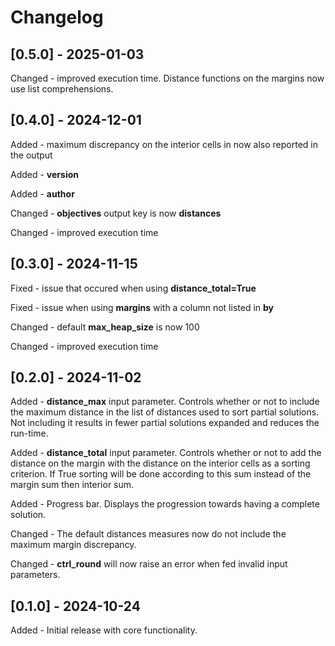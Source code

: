 # Changelog 

## [0.5.0] - 2025-01-03 

Changed - improved execution time. Distance functions on the margins now use list comprehensions.

## [0.4.0] - 2024-12-01 
Added - maximum discrepancy on the interior cells in now also reported in the output

Added - **__version__** 

Added - **__author__** 

Changed - **objectives** output key is now **distances**

Changed - improved execution time

## [0.3.0] - 2024-11-15 
Fixed - issue that occured when using **distance_total=True**

Fixed - issue when using **margins** with a column not listed in **by**

Changed - default **max_heap_size** is now 100

Changed - improved execution time

## [0.2.0] - 2024-11-02 
Added - **distance_max** input parameter. Controls whether or not to include the maximum distance in the list of distances used to sort partial solutions. Not including it results in fewer partial solutions expanded and reduces the run-time.

Added - **distance_total** input parameter. Controls whether or not to add the distance on the margin with the distance on the interior cells as a sorting criterion. If True sorting will be done according to this sum instead of the margin sum then interior sum.

Added - Progress bar. Displays the progression towards having a complete solution.

Changed - The default distances measures now do not include the maximum margin discrepancy.

Changed - **ctrl_round** will now raise an error when fed invalid input parameters.
 
## [0.1.0] - 2024-10-24 

Added - Initial release with core functionality.
